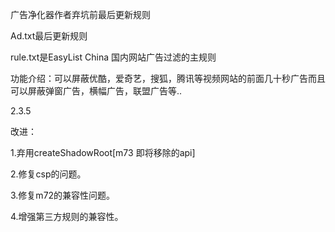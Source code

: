 广告净化器作者弃坑前最后更新规则

Ad.txt最后更新规则

rule.txt是EasyList China 国内网站广告过滤的主规则

功能介绍：可以屏蔽优酷，爱奇艺，搜狐，腾讯等视频网站的前面几十秒广告而且可以屏蔽弹窗广告，横幅广告，联盟广告等..

2.3.5

改进：

1.弃用createShadowRoot[m73 即将移除的api]

2.修复csp的问题。

3.修复m72的兼容性问题。

4.增强第三方规则的兼容性。

